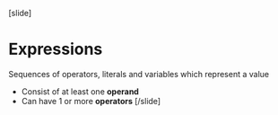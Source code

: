[slide]
# Expressions
Sequences of operators, literals and variables which represent a value

* Consist of at least one **operand**
* Can have 1 or more **operators**
[/slide]